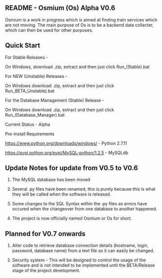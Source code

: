 README - Osmium (Os) Alpha V0.6
--------------
Osmium is a work in progress which is aimed at finding train services which are not moving. The main purpose of Os is to be a backend data collecter, which can then be used for other purposes.

Quick Start
--------------
For Stable Releases -

On Windows, download .zip, extract and then just click 
Run_(Stable).bat

For NEW (Unstable) Releases -

On Windows download .zip, extract and then just click 
Run_BETA_Unstable).bat

For the Database Management (Stable) Release -

On Windows download .zip, extract and then just click 
Run_(Database_Manager).bat

Current Status - Alpha

Pre-install Requirements

https://www.python.org/downloads/windows/ - Python 2.7.11

https://pypi.python.org/pypi/MySQL-python/1.2.5 - MySQLdb


Update Notes for update from V0.5 to V0.6
--------------
1. The MySQL database has been moved

2. Several .py files have been renamed, this is purely because this is what they will be called when the software is released.

3. Some changes to the SQL Syntax within the .py files as errors have occured when the changeover from one database to another happened.

4. The project is now officially named Osmium or Os for short.

Planned for V0.7 onwards
--------------
1. Alter code to retrieve database connection details (hostname, login, password, database name) from a text file so it can easily be changed.

2. Security system - This will be designed to control the usage of the software and is not intended to be implemented until the BETA/Release stage of the project development.

